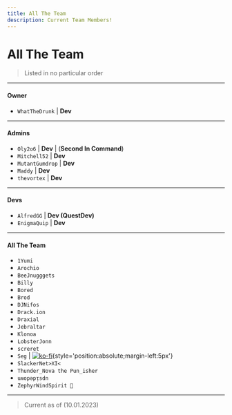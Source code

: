 ```yaml
---
title: All The Team
description: Current Team Members!
---
```


# All The Team

> Listed in no particular order

---

#### Owner

- `WhatTheDrunk` | **Dev**

---

#### Admins 

- `Oly2o6` | **Dev** | (**Second In Command**) 
- `Mitchell52` |  **Dev**
- `MutantGumdrop` | **Dev**
- `Maddy` | **Dev**
- `thevortex` |  **Dev**

---

#### Devs

- `AlfredGG` | **Dev (QuestDev)**
- `EnigmaQuip` | **Dev**

---

#### All The Team

- `1Yumi`
- `Arochio`
- `BeeJnugggets`
- `Billy`
- `Bored`
- `Brod`
- `DJNifos`
- `Drack.ion`
- `Draxial`
- `Jebraltar`
- `Klonoa`
- `LobsterJonn`
- `screret`
- `Seg` | [![ko-fi](https://ko-fi.com/img/githubbutton_sm.svg)](https://ko-fi.com/segfault){style='position:absolute;margin-left:5px'}
- `SlackerNet>XI<`
- `Thunder_Nova the Pun_isher`
- `uʍopǝpᴉsdn`
- `ZephyrWindSpirit 🐉`

---

> Current as of (10.01.2023)